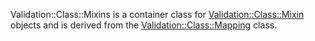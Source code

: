 Validation::Class::Mixins is a container class for [Validation::Class::Mixin](http://search.cpan.org/perldoc?Validation::Class::Mixin)
objects and is derived from the [Validation::Class::Mapping](http://search.cpan.org/perldoc?Validation::Class::Mapping) class.
